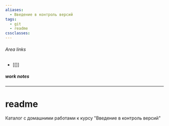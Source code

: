 ```yaml
---
aliases:
  - Введение в контроль версий
tags:
  - git
  - readme
cssclasses:
---
```

###### Area links
- [[]]
##### work notes

_______________________________
# readme

Каталог с домашними работами к курсу "Введение в контроль версий"